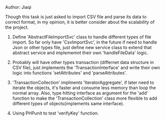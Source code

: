 Author: Jiaqi

Though this task is just asked to import CSV file and parse its data to correct format,
in my opinion, it is better consider about the scalability of the project. 

1. Define 'AbstractFileImportSvc' class to handle different types of file import.
So far only have 'CsvImportSvc', in the future if need to handle Json or other types file, just define new service class to extend that abstract service and implememnt their own 'handleFileData' logic.

2. Probably will have other types transaction (differnet data structure in CSV file),
just implements the 'TransactionInterface' and write their own logic into functions 'setAttributes' and 'parseAttributes'.

3. 'TransactionCollection' implments 'IteratorAggregate', if later need to iterate the objects, it's faster and consume less memory than loop the normal array. Also, type hitting interface as argument for the 'add' function to make the 'TransactionCollection' class more flexible to add different types of objects(implements same interface).

4. Using PHPunit to test 'verifyKey' function.